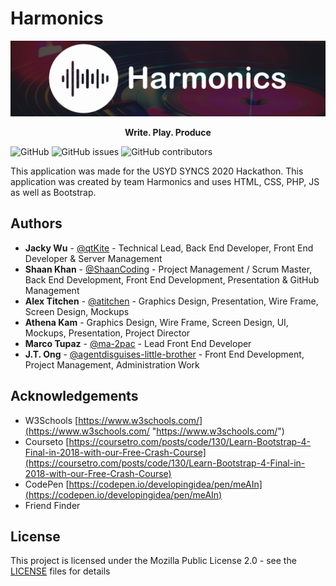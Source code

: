 # Harmonics

![Main Menu](Images/harmonicsBanner.png)

<p align="center">
    <b> Write. Play. Produce </b>
</p>

![GitHub](https://img.shields.io/github/license/ShaanCoding/Harmonics-Syncs) ![GitHub issues](https://img.shields.io/github/issues/ShaanCoding/Harmonics-Syncs) ![GitHub contributors](https://img.shields.io/github/contributors/ShaanCoding/Harmonics-Syncs?color=dark-green)

This application was made for the USYD SYNCS 2020 Hackathon. This application was created by team Harmonics and uses HTML, CSS, PHP, JS as well as Bootstrap.

## Authors

* **Jacky Wu** - [@qtKite](https://github.com/qtKite) - Technical Lead, Back End Developer, Front End Developer & Server Management
* **Shaan Khan** - [@ShaanCoding](https://github.com/ShaanCoding) - Project Management / Scrum Master, Back End Development, Front End Development, Presentation & GitHub Management
* **Alex Titchen** - [@atitchen](https://github.com/atitchen) - Graphics Design, Presentation, Wire Frame, Screen Design, Mockups
* **Athena Kam** - Graphics Design, Wire Frame, Screen Design, UI, Mockups, Presentation, Project Director
* **Marco Tupaz** - [@ma-2pac](https://github.com/ma-2pac) - Lead Front End Developer
* **J.T. Ong** - [@agentdisguises-little-brother](https://github.com/agentdisguises-little-brother) - Front End Development, Project Management, Administration Work

## Acknowledgements

* W3Schools [https://www.w3schools.com/](https://www.w3schools.com/ "https://www.w3schools.com/")
* Courseto [https://coursetro.com/posts/code/130/Learn-Bootstrap-4-Final-in-2018-with-our-Free-Crash-Course](https://coursetro.com/posts/code/130/Learn-Bootstrap-4-Final-in-2018-with-our-Free-Crash-Course)
* CodePen [https://codepen.io/developingidea/pen/meAIn](https://codepen.io/developingidea/pen/meAIn)
* Friend Finder

## License

This project is licensed under the Mozilla Public License 2.0 - see the [LICENSE](http://github.com/ShaanCoding/Harmonics-Syncs/blob/master/LICENSE.md) files for details
